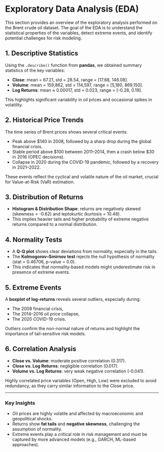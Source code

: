 # Exploratory Data Analysis (EDA)

This section provides an overview of the exploratory analysis performed on the Brent crude oil dataset. The goal of the EDA is to understand the statistical properties of the variables, detect extreme events, and identify potential challenges for risk modeling.

## 1. Descriptive Statistics
Using the `.describe()` function from **pandas**, we obtained summary statistics of the key variables:
- **Close**: mean = 67.21, std = 28.54, range = [17.68, 146.08].
- **Volume**: mean = 159,862, std = 114,597, range = [5,180, 869,150].
- **Log Returns**: mean ≈ 0.00017, std = 0.023, range = [-0.28, 0.19].

This highlights significant variability in oil prices and occasional spikes in volatility.

## 2. Historical Price Trends
The time series of Brent prices shows several critical events:
- Peak above $140 in 2008, followed by a sharp drop during the global financial crisis.
- Stable period above $100 between 2011–2014, then a crash below $30 in 2016 (OPEC decisions).
- Collapse in 2020 during the COVID-19 pandemic, followed by a recovery in 2021–2022.

These events reflect the cyclical and volatile nature of the oil market, crucial for Value-at-Risk (VaR) estimation.

## 3. Distribution of Returns
- **Histogram & Distribution Shape**: returns are negatively skewed (skewness = -0.62) and leptokurtic (kurtosis = 10.48).
- This implies heavier tails and higher probability of extreme negative returns compared to a normal distribution.

## 4. Normality Tests
- A **Q-Q plot** shows clear deviations from normality, especially in the tails.  
- The **Kolmogorov–Smirnov test** rejects the null hypothesis of normality (stat = 0.46706, p-value = 0.0).  
- This indicates that normality-based models might underestimate risk in presence of extreme events.

## 5. Extreme Events
A **boxplot of log-returns** reveals several outliers, especially during:
- The 2008 financial crisis,
- The 2014–2016 oil price collapse,
- The 2020 COVID-19 crisis.

Outliers confirm the non-normal nature of returns and highlight the importance of tail-sensitive risk models.

## 6. Correlation Analysis
- **Close vs. Volume**: moderate positive correlation (0.317).
- **Close vs. Log Returns**: negligible correlation (0.017).
- **Volume vs. Log Returns**: very weak negative correlation (-0.041).

Highly correlated price variables (Open, High, Low) were excluded to avoid redundancy, as they carry similar information to the Close price.

---

### Key Insights
- Oil prices are highly volatile and affected by macroeconomic and geopolitical shocks.
- Returns show **fat tails** and **negative skewness**, challenging the assumption of normality.
- Extreme events play a critical role in risk management and must be captured by more advanced models (e.g., GARCH, ML-based approaches).


